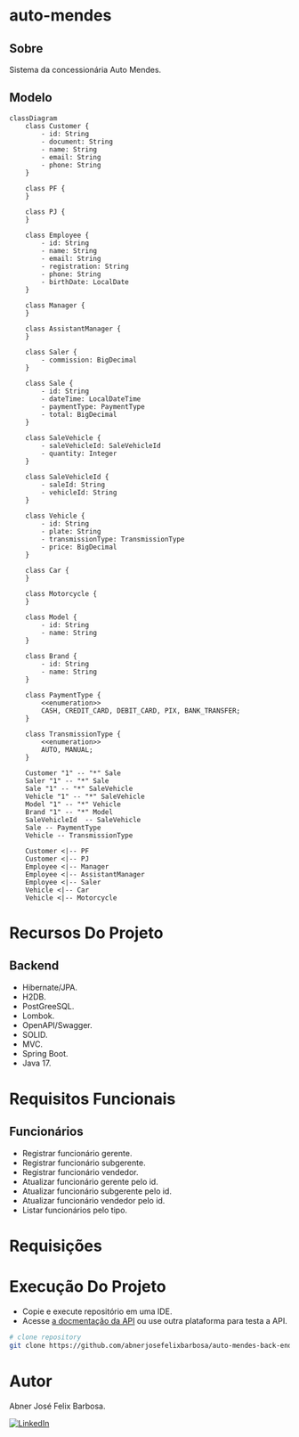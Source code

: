 # auto-mendes

## Sobre

Sistema da concessionária Auto Mendes.

## Modelo

```mermaid
classDiagram
    class Customer {
        - id: String
        - document: String
        - name: String
        - email: String
        - phone: String
    }

    class PF {
    }

    class PJ {
    }

    class Employee {
        - id: String
        - name: String
        - email: String
        - registration: String
        - phone: String
        - birthDate: LocalDate
    }

    class Manager {
    }

    class AssistantManager {
    }

    class Saler {
        - commission: BigDecimal
    }
    
    class Sale {
        - id: String
        - dateTime: LocalDateTime
        - paymentType: PaymentType
        - total: BigDecimal 
    }
    
    class SaleVehicle {
        - saleVehicleId: SaleVehicleId 
        - quantity: Integer
    }
    
    class SaleVehicleId {
        - saleId: String
        - vehicleId: String
    } 

    class Vehicle {
        - id: String
        - plate: String
        - transmissionType: TransmissionType
        - price: BigDecimal
    }

    class Car {
    }

    class Motorcycle {
    }

    class Model {
        - id: String
        - name: String
    }

    class Brand {
        - id: String
        - name: String
    }
    
    class PaymentType {
        <<enumeration>>
        CASH, CREDIT_CARD, DEBIT_CARD, PIX, BANK_TRANSFER;
    }
    
    class TransmissionType {
        <<enumeration>>
        AUTO, MANUAL;
    }

    Customer "1" -- "*" Sale
    Saler "1" -- "*" Sale
    Sale "1" -- "*" SaleVehicle
    Vehicle "1" -- "*" SaleVehicle
    Model "1" -- "*" Vehicle
    Brand "1" -- "*" Model
    SaleVehicleId  -- SaleVehicle
    Sale -- PaymentType
    Vehicle -- TransmissionType 

    Customer <|-- PF
    Customer <|-- PJ
    Employee <|-- Manager
    Employee <|-- AssistantManager
    Employee <|-- Saler
    Vehicle <|-- Car
    Vehicle <|-- Motorcycle
```

# Recursos Do Projeto

## Backend

- Hibernate/JPA.
- H2DB.
- PostGreeSQL.
- Lombok.
- OpenAPI/Swagger.
- SOLID.
- MVC.
- Spring Boot.
- Java 17.

# Requisitos Funcionais 

## Funcionários 

- Registrar funcionário gerente.
- Registrar funcionário subgerente.
- Registrar funcionário vendedor.
- Atualizar funcionário gerente pelo id.
- Atualizar funcionário subgerente pelo id.
- Atualizar funcionário vendedor pelo id.
- Listar funcionários pelo tipo.

# Requisições 

# Execução Do Projeto

- Copie e execute repositório em uma IDE.
- Acesse [a docmentação da API](http://localhost:8080/swagger-ui/index.html) ou use outra plataforma para testa a API.

```bash
# clone repository
git clone https://github.com/abnerjosefelixbarbosa/auto-mendes-back-end-java.git
```

# Autor

Abner José Felix Barbosa.

[![LinkedIn](https://img.shields.io/badge/LinkedIn-0077B5?style=for-the-badge&logo=linkedin&logoColor=white)](https://www.linkedin.com/in/abner-jose-feliz-barbosa/)
